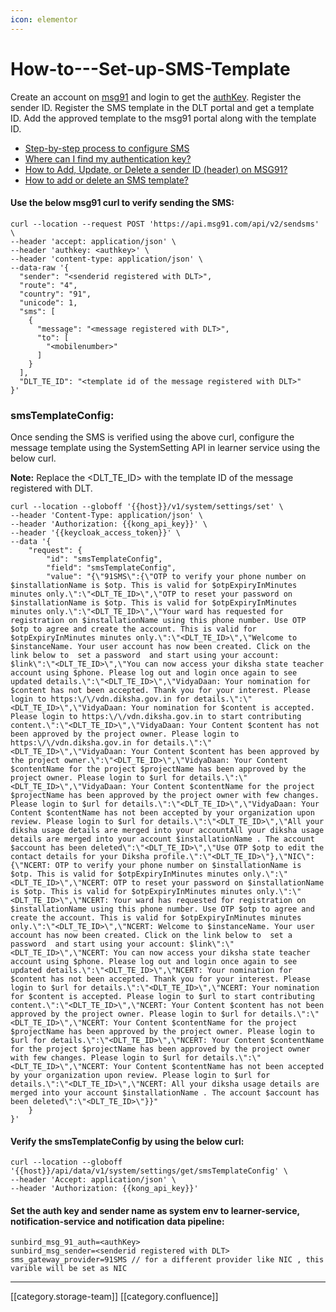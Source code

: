```yaml
---
icon: elementor
---
```


# How-to---Set-up-SMS-Template

Create an account on [msg91](https://msg91.com/in) and login to get the [authKey](https://msg91.com/help/MSG91/where-can-i-find-my-authentication-key). Register the sender ID. Register the SMS template in the DLT portal and get a template ID. Add the approved template to the msg91 portal along with the template ID.

* [Step-by-step process to configure SMS](https://msg91.com/help/MSG91/step-by-step-process-to-configure-sms)
* [Where can I find my authentication key?](https://msg91.com/help/MSG91/where-can-i-find-my-authentication-key)
* [How to Add, Update, or Delete a sender ID (header) on MSG91?](https://msg91.com/help/MSG91/how-to-add-sender-id-in-msg91)
* [How to add or delete an SMS template?](https://msg91.com/help/MSG91/how-to-add-or-delete-an-sms-template)

#### Use the below msg91 curl to verify sending the SMS:

```
curl --location --request POST 'https://api.msg91.com/api/v2/sendsms' \
--header 'accept: application/json' \
--header 'authkey: <authkey>' \
--header 'content-type: application/json' \
--data-raw '{
  "sender": "<senderid registered with DLT>",
  "route": "4",
  "country": "91",
  "unicode": 1,
  "sms": [
    {
      "message": "<message registered with DLT>",
      "to": [
        "<mobilenumber>"
      ]
    }
  ],
  "DLT_TE_ID": "<template id of the message registered with DLT>"
}'
```

### smsTemplateConfig:

Once sending the SMS is verified using the above curl, configure the message template using the SystemSetting API in learner service using the below curl.

**Note:** Replace the \<DLT\_TE\_ID> with the template ID of the message registered with DLT.

```
curl --location --globoff '{{host}}/v1/system/settings/set' \
--header 'Content-Type: application/json' \
--header 'Authorization: {{kong_api_key}}' \
--header '{{keycloak_access_token}}' \
--data '{
    "request": {
        "id": "smsTemplateConfig",
        "field": "smsTemplateConfig",
        "value": "{\"91SMS\":{\"OTP to verify your phone number on $installationName is $otp. This is valid for $otpExpiryInMinutes minutes only.\":\"<DLT_TE_ID>\",\"OTP to reset your password on $installationName is $otp. This is valid for $otpExpiryInMinutes minutes only.\":\"<DLT_TE_ID>\",\"Your ward has requested for registration on $installationName using this phone number. Use OTP $otp to agree and create the account. This is valid for $otpExpiryInMinutes minutes only.\":\"<DLT_TE_ID>\",\"Welcome to $instanceName. Your user account has now been created. Click on the link below to  set a password  and start using your account: $link\":\"<DLT_TE_ID>\",\"You can now access your diksha state teacher account using $phone. Please log out and login once again to see updated details.\":\"<DLT_TE_ID>\",\"VidyaDaan: Your nomination for $content has not been accepted. Thank you for your interest. Please login to https:\/\/vdn.diksha.gov.in for details.\":\"<DLT_TE_ID>\",\"VidyaDaan: Your nomination for $content is accepted. Please login to https:\/\/vdn.diksha.gov.in to start contributing content.\":\"<DLT_TE_ID>\",\"VidyaDaan: Your Content $content has not been approved by the project owner. Please login to https:\/\/vdn.diksha.gov.in for details.\":\"<DLT_TE_ID>\",\"VidyaDaan: Your Content $content has been approved by the project owner.\":\"<DLT_TE_ID>\",\"VidyaDaan: Your Content $contentName for the project $projectName has been approved by the project owner. Please login to $url for details.\":\"<DLT_TE_ID>\",\"VidyaDaan: Your Content $contentName for the project $projectName has been approved by the project owner with few changes. Please login to $url for details.\":\"<DLT_TE_ID>\",\"VidyaDaan: Your Content $contentName has not been accepted by your organization upon review. Please login to $url for details.\":\"<DLT_TE_ID>\",\"All your diksha usage details are merged into your accountAll your diksha usage details are merged into your account $installationName . The account $account has been deleted\":\"<DLT_TE_ID>\",\"Use OTP $otp to edit the contact details for your Diksha profile.\":\"<DLT_TE_ID>\"},\"NIC\":{\"NCERT: OTP to verify your phone number on $installationName is $otp. This is valid for $otpExpiryInMinutes minutes only.\":\"<DLT_TE_ID>\",\"NCERT: OTP to reset your password on $installationName is $otp. This is valid for $otpExpiryInMinutes minutes only.\":\"<DLT_TE_ID>\",\"NCERT: Your ward has requested for registration on $installationName using this phone number. Use OTP $otp to agree and create the account. This is valid for $otpExpiryInMinutes minutes only.\":\"<DLT_TE_ID>\",\"NCERT: Welcome to $instanceName. Your user account has now been created. Click on the link below to  set a password  and start using your account: $link\":\"<DLT_TE_ID>\",\"NCERT: You can now access your diksha state teacher account using $phone. Please log out and login once again to see updated details.\":\"<DLT_TE_ID>\",\"NCERT: Your nomination for $content has not been accepted. Thank you for your interest. Please login to $url for details.\":\"<DLT_TE_ID>\",\"NCERT: Your nomination for $content is accepted. Please login to $url to start contributing content.\":\"<DLT_TE_ID>\",\"NCERT: Your Content $content has not been approved by the project owner. Please login to $url for details.\":\"<DLT_TE_ID>\",\"NCERT: Your Content $contentName for the project $projectName has been approved by the project owner. Please login to $url for details.\":\"<DLT_TE_ID>\",\"NCERT: Your Content $contentName for the project $projectName has been approved by the project owner with few changes. Please login to $url for details.\":\"<DLT_TE_ID>\",\"NCERT: Your Content $contentName has not been accepted by your organization upon review. Please login to $url for details.\":\"<DLT_TE_ID>\",\"NCERT: All your diksha usage details are merged into your account $installationName . The account $account has been deleted\":\"<DLT_TE_ID>\"}}"
    }
}'
```

#### Verify the smsTemplateConfig by using the below curl:

```
curl --location --globoff '{{host}}/api/data/v1/system/settings/get/smsTemplateConfig' \
--header 'Accept: application/json' \
--header 'Authorization: {{kong_api_key}}'
```

#### Set the auth key and sender name as system env to learner-service, notification-service and notification data pipeline:

```
sunbird_msg_91_auth=<authKey> 
sunbird_msg_sender=<senderid registered with DLT>
sms_gateway_provider=91SMS // for a different provider like NIC , this varible will be set as NIC
```

***

\[\[category.storage-team]] \[\[category.confluence]]
